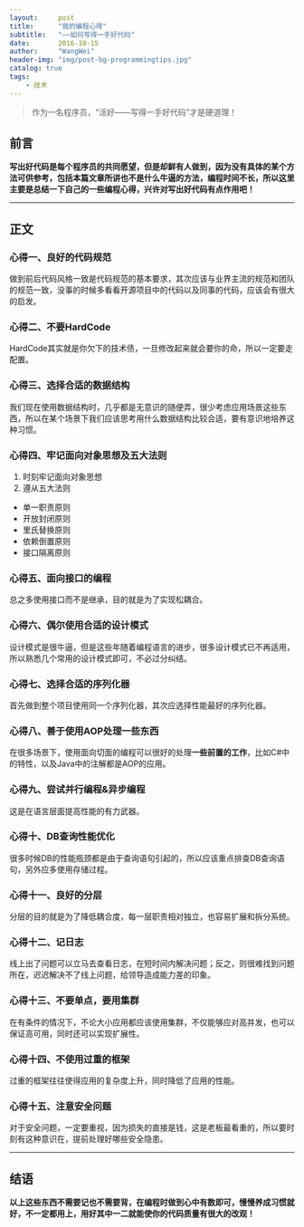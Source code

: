 ```yaml
---
layout:     post
title:      "我的编程心得"
subtitle:   "——如何写得一手好代码"
date:       2016-10-15
author:     "WangWei"
header-img: "img/post-bg-programmingtips.jpg"
catalog: true
tags:
    - 技术
---
```



> 作为一名程序员，“活好——写得一手好代码”才是硬道理！

## 前言

**写出好代码是每个程序员的共同愿望，但是却鲜有人做到，因为没有具体的某个方法可供参考，包括本篇文章所讲也不是什么牛逼的方法，编程时间不长，所以这里主要是总结一下自己的一些编程心得，兴许对写出好代码有点作用吧！**

---

## 正文

### 心得一、良好的代码规范

做到前后代码风格一致是代码规范的基本要求，其次应该与业界主流的规范和团队的规范一致，没事的时候多看看开源项目中的代码以及同事的代码，应该会有很大的启发。

### 心得二、不要HardCode

HardCode其实就是你欠下的技术债，一旦修改起来就会要你的命，所以一定要走配置。

### 心得三、选择合适的数据结构

我们现在使用数据结构时，几乎都是无意识的随便弄，很少考虑应用场景这些东西，所以在某个场景下我们应该思考用什么数据结构比较合适，要有意识地培养这种习惯。

### 心得四、牢记面向对象思想及五大法则
1. 时刻牢记面向对象思想
2. 遵从五大法则
 * 单一职责原则
 * 开放封闭原则
 * 里氏替换原则
 * 依赖倒置原则
 * 接口隔离原则

### 心得五、面向接口的编程

总之多使用接口而不是继承，目的就是为了实现松耦合。
 
### 心得六、偶尔使用合适的设计模式

设计模式是很牛逼，但是这些年随着编程语言的进步，很多设计模式已不再适用，所以熟悉几个常用的设计模式即可，不必过分纠结。

### 心得七、选择合适的序列化器

首先做到整个项目使用同一个序列化器，其次应选择性能最好的序列化器。

### 心得八、善于使用AOP处理一些东西

在很多场景下，使用面向切面的编程可以很好的处理**一些前置的工作**，比如C#中的特性，以及Java中的注解都是AOP的应用。

### 心得九、尝试并行编程&异步编程

这是在语言层面提高性能的有力武器。

### 心得十、DB查询性能优化

很多时候DB的性能瓶颈都是由于查询语句引起的，所以应该重点排查DB查询语句，另外应多使用存储过程。

### 心得十一、良好的分层

分层的目的就是为了降低耦合度，每一层职责相对独立，也容易扩展和拆分系统。

### 心得十二、记日志

线上出了问题可以立马去查看日志，在短时间内解决问题；反之，则很难找到问题所在，迟迟解决不了线上问题，给领导造成能力差的印象。

### 心得十三、不要单点，要用集群

在有条件的情况下，不论大小应用都应该使用集群，不仅能够应对高并发，也可以保证高可用，同时还可以实现扩展性。

### 心得十四、不使用过重的框架

过重的框架往往使得应用的复杂度上升，同时降低了应用的性能。

### 心得十五、注意安全问题

对于安全问题，一定要重视，因为损失的直接是钱，这是老板最看重的，所以要时刻有这种意识在，提前处理好哪些安全隐患。

---

## 结语

**以上这些东西不需要记也不需要背，在编程时做到心中有数即可，慢慢养成习惯就好，不一定都用上，用好其中一二就能使你的代码质量有很大的改观！**
